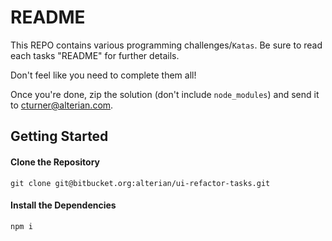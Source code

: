 # README #

This REPO contains various programming challenges/`Katas`. Be sure to read each tasks "README" for further details.

Don't feel like you need to complete them all!

Once you're done, zip the solution (don't include `node_modules`) and send it to cturner@alterian.com.

## Getting Started

#### Clone the Repository
``
git clone git@bitbucket.org:alterian/ui-refactor-tasks.git
``
#### Install the Dependencies
``
npm i
``
